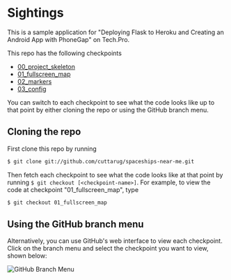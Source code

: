 # Sightings

This is a sample application for "Deploying Flask to Heroku and Creating an Android App with PhoneGap" on Tech.Pro.

This repo has the following checkpoints

* [00_project_skeleton](https://github.com/cuttarug/spaceships-near-me/tree/00_project_skeleton)
* [01_fullscreen_map](https://github.com/cuttarug/spaceships-near-me/tree/01_fullscreen_map)
* [02_markers](https://github.com/cuttarug/spaceships-near-me/tree/02_markers)
* [03_config](https://github.com/cuttarug/spaceships-near-me/tree/03_config)

You can switch to each checkpoint to see what the code looks like up to that point by either cloning the repo or using the GitHub branch menu.

## Cloning the repo

First clone this repo by running

```bash
$ git clone git://github.com/cuttarug/spaceships-near-me.git
```

Then fetch each checkpoint to see what the code looks like at that point by running `$ git checkout [<checkpoint-name>]`. For example, to view the code at checkpoint "01\_fullscreen\_map", type

```bash
$ git checkout 01_fullscreen_map
```

## Using the GitHub branch menu
Alternatively, you can use GitHub's web interface to view each checkpoint. Click on the branch menu and select the checkpoint you want to view, shown below:

![GitHub Branch Menu](https://raw.github.com/cuttarug/sightings/master/branch-menu.png)
